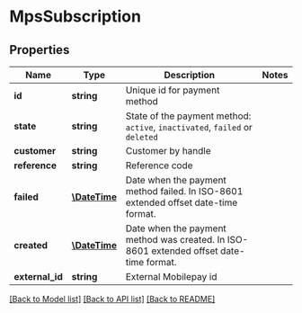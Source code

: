 # MpsSubscription

## Properties
Name | Type | Description | Notes
------------ | ------------- | ------------- | -------------
**id** | **string** | Unique id for payment method |
**state** | **string** | State of the payment method: `active`, `inactivated`, `failed` or `deleted` |
**customer** | **string** | Customer by handle |
**reference** | **string** | Reference code |
**failed** | [**\DateTime**](\DateTime.md) | Date when the payment method failed. In ISO-8601 extended offset date-time format. | 
**created** | [**\DateTime**](\DateTime.md) | Date when the payment method was created. In ISO-8601 extended offset date-time format. |
**external_id** | **string** | External Mobilepay id |

[[Back to Model list]](../../README.md#documentation-for-models) [[Back to API list]](../../README.md#documentation-for-api-endpoints) [[Back to README]](../../README.md)



